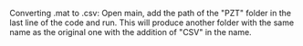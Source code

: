Converting .mat to .csv:
  Open main, add the path of the "PZT" folder in the last line of the code and run. This will produce another folder with the same name as the original one with the addition of "CSV" in the name. 
